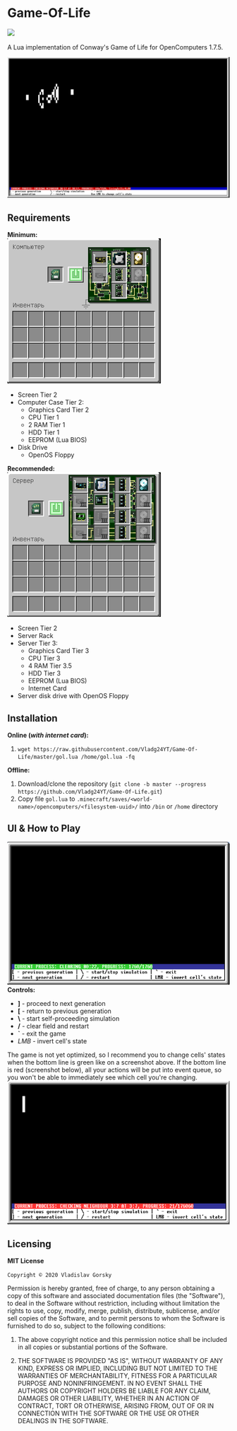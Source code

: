 # Game-Of-Life
![](https://img.shields.io/badge/openComputers-stable-brightgreen?style=plastic)

A Lua implementation of Conway's Game of Life for OpenComputers 1.7.5. 

![Gosper Glider gun](https://github.com/VladG24YT/Game-Of-Life/blob/master/screenshots/gosper_glider_gun.png)

## Requirements
**Minimum:**<br>
![](https://github.com/Vladg24YT/Game-Of-Life/blob/master/screenshots/minimum_configuration.png)
- Screen Tier 2
- Computer Case Tier 2:
  - Graphics Card Tier 2
  - CPU Tier 1
  - 2 RAM Tier 1
  - HDD Tier 1
  - EEPROM (Lua BIOS)
- Disk Drive
  - OpenOS Floppy
  
**Recommended:**<br>
![](https://github.com/Vladg24YT/Game-Of-Life/blob/master/screenshots/recommended_configuration.png)
- Screen Tier 2
- Server Rack
- Server Tier 3:
  - Graphics Card Tier 3
  - CPU Tier 3
  - 4 RAM Tier 3.5
  - HDD Tier 3
  - EEPROM (Lua BIOS)
  - Internet Card
- Server disk drive with OpenOS Floppy

## Installation
**Online (*with internet card*):**
1. `wget https://raw.githubusercontent.com/Vladg24YT/Game-Of-Life/master/gol.lua /home/gol.lua -fq`

**Offline:**
1. Download/clone the repository (`git clone -b master --progress https://github.com/Vladg24YT/Game-Of-Life.git`)
2. Copy file `gol.lua` to `.minecraft/saves/<world-name>/opencomputers/<filesystem-uuid>/` into `/bin` or `/home` directory

## UI & How to Play
![Game UI](https://github.com/Vladg24YT/Game-of-Life/blob/master/screenshots/ui.png)<br>
**Controls:**
- **]** - proceed to next generation
- **\[** - return to previous generation
- **\\** - start self-proceeding simulation
- **/** - clear field and restart
- **\`** - exit the game
- *LMB* - invert cell's state

The game is not yet optimized, so I recommend you to change cells' states when the bottom line is green like on a screenshot above. If the bottom line is red (screenshot below), all your actions will be put into event queue, so you won't be able to immediately see which cell you're changing.<br>
![](https://github.com/Vladg24YT/Game-Of-Life/blob/master/screenshots/ui_red.png)

## Licensing

**MIT License**

`Copyright © 2020 Vladislav Gorsky`

Permission is hereby granted, free of charge, to any person obtaining a copy
of this software and associated documentation files (the "Software"), to deal
in the Software without restriction, including without limitation the rights
to use, copy, modify, merge, publish, distribute, sublicense, and/or sell
copies of the Software, and to permit persons to whom the Software is
furnished to do so, subject to the following conditions:

1. The above copyright notice and this permission notice shall be included in all
copies or substantial portions of the Software.

2. THE SOFTWARE IS PROVIDED "AS IS", WITHOUT WARRANTY OF ANY KIND, EXPRESS OR
IMPLIED, INCLUDING BUT NOT LIMITED TO THE WARRANTIES OF MERCHANTABILITY,
FITNESS FOR A PARTICULAR PURPOSE AND NONINFRINGEMENT. IN NO EVENT SHALL THE
AUTHORS OR COPYRIGHT HOLDERS BE LIABLE FOR ANY CLAIM, DAMAGES OR OTHER
LIABILITY, WHETHER IN AN ACTION OF CONTRACT, TORT OR OTHERWISE, ARISING FROM,
OUT OF OR IN CONNECTION WITH THE SOFTWARE OR THE USE OR OTHER DEALINGS IN THE
SOFTWARE.
